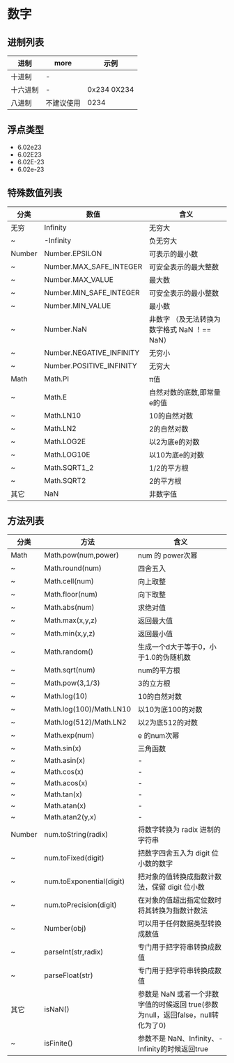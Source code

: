 # 数字

## 进制列表

| 进制   | more  | 示例          |
|------|-------|-------------|
| 十进制  | -     |             |
| 十六进制 | -     | 0x234 0X234 |
| 八进制  | 不建议使用 | 0234        |

## 浮点类型

- 6.02e23
- 6.02E23
- 6.02E-23
- 6.02e-23

## 特殊数值列表

| 分类     | 数值                       | 含义                           |
|--------|--------------------------|------------------------------|
| 无穷     | Infinity                 | 无穷大                          |
| ~      | -Infinity                | 负无穷大                         |
| Number | Number.EPSILON           | 可表示的最小数                      |
| ~      | Number.MAX_SAFE_INTEGER  | 可安全表示的最大整数                   |
| ~      | Number.MAX_VALUE         | 最大数                          |
| ~      | Number.MIN_SAFE_INTEGER  | 可安全表示的最小整数                   |
| ~      | Number.MIN_VALUE         | 最小数                          |
| ~      | Number.NaN               | 非数字 （及无法转换为数字格式 NaN ！== NaN） |
| ~      | Number.NEGATIVE_INFINITY | 无穷小                          |
| ~      | Number.POSITIVE_INFINITY | 无穷大                          |
| Math   | Math.PI                  | π值                           |
| ~      | Math.E                   | 自然对数的底数,即常量e的值               |
| ~      | Math.LN10                | 10的自然对数                      |
| ~      | Math.LN2                 | 2的自然对数                       |
| ~      | Math.LOG2E               | 以2为底e的对数                     |
| ~      | Math.LOG10E              | 以10为底e的对数                    |
| ~      | Math.SQRT1_2             | 1/2的平方根                      |
| ~      | Math.SQRT2               | 2的平方根                        |
| 其它     | NaN                      | 非数字值                         |

## 方法列表

| 分类     | 方法                       | 含义                                                    |
|--------|--------------------------|-------------------------------------------------------|
| Math   | Math.pow(num,power)      | num 的 power次幂                                         |
| ~      | Math.round(num)          | 四舍五入                                                  |
| ~      | Math.cell(num)           | 向上取整                                                  |
| ~      | Math.floor(num)          | 向下取整                                                  |
| ~      | Math.abs(num)            | 求绝对值                                                  |
| ~      | Math.max(x,y,z)          | 返回最大值                                                 |
| ~      | Math.min(x,y,z)          | 返回最小值                                                 |
| ~      | Math.random()            | 生成一个d大于等于0，小于1.0的伪随机数                                 |
| ~      | Math.sqrt(num)           | num的平方根                                               |
| ~      | Math.pow(3,1/3)          | 3的立方根                                                 |
| ~      | Math.log(10)             | 10的自然对数                                               |
| ~      | Math.log(100)/Math.LN10  | 以10为底100的对数                                           |
| ~      | Math.log(512)/Math.LN2   | 以2为底512的对数                                            |
| ~      | Math.exp(num)            | e 的num次幂                                              |
| ~      | Math.sin(x)              | 三角函数                                                  |
| ~      | Math.asin(x)             | -                                                     |
| ~      | Math.cos(x)              | -                                                     |
| ~      | Math.acos(x)             | -                                                     |
| ~      | Math.tan(x)              | -                                                     |
| ~      | Math.atan(x)             | -                                                     |
| ~      | Math.atan2(y,x)          | -                                                     |
| Number | num.toString(radix)      | 将数字转换为 radix 进制的字符串                                   |
| ~      | num.toFixed(digit)       | 把数字四舍五入为 digit 位小数的数字                                 |
| ~      | num.toExponential(digit) | 把对象的值转换成指数计数法，保留 digit 位小数                            |
| ~      | num.toPrecision(digit)   | 在对象的值超出指定位数时将其转换为指数计数法                                |
| ~      | Number(obj)              | 可以用于任何数据类型转换成数值                                       |
| ~      | parseInt(str,radix)      | 专门用于把字符串转换成数值                                         |
| ~      | parseFloat(str)          | 专门用于把字符串转换成数值                                         |
| 其它     | isNaN()                  | 参数是 NaN 或者一个非数字值的时候返回 true(参数为null，返回false，null转化为了0) |
| ~      | isFinite()               | 参数不是 NaN、Infinity、-Infinity的时候返回true                  |
